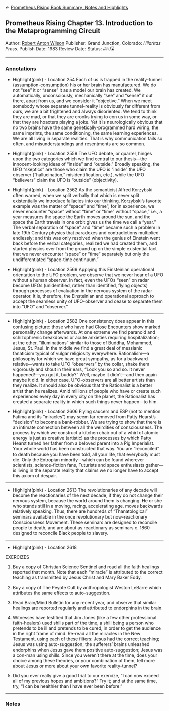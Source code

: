 \<- [Prometheus Rising Book Summary, Notes and Highlights](Prometheus%20Rising%20Book%20Summary,%20Notes%20and%20Highlights.md)

## Prometheus Rising Chapter 13. Introduction to the Metaprogramming Circuit

[  ](https://www.amazon.com/Prometheus-Rising-Robert-Anton-Wilson/dp/0692710604/ref=mp_s_a_1_1?crid=MOVPIIBIMV2J&keywords=prometheus+rising&qid=1657671254&sprefix=prometh%2Caps%2C152&sr=8-1)

Author: [Robert Anton Wilson]()
Publisher: Grand Junction, Colorado: *Hilaritas Press*.
Publish Date: 1983
Review Date:
Status: #💥/⌛️ 

---

### Annotations

* Highlight(pink) - Location 254
  Each of us is trapped in the reality-tunnel (assumption-consumption) his or her brain has manufactured. We do not “see” it or “sense” it as a model our brain has created. We automatically, unconsciously, mechanically “see” and “sense” it out there, apart from us, and we consider it “objective.” When we meet somebody whose separate tunnel-reality is obviously far different from ours, we are a bit frightened and always disoriented. We tend to think they are mad, or that they are crooks trying to con us in some way, or that they are hoaxters playing a joke. Yet it is neurologically obvious that no two brains have the same genetically-programmed hard wiring, the same imprints, the same conditioning, the same learning experiences. We are all living in separate realities. That is why communication fails so often, and misunderstandings and resentments are so common.

* Highlight(pink) - Location 2559
  The UFO debate, or quarrel, hinges upon the two categories which we find central to our thesis—the innocent-looking ideas of “inside” and “outside.” Broadly speaking, the UFO “skeptics” are those who claim the UFO is “inside” the UFO observer (“hallucination,” misidentification, etc.), while the UFO “believers” claim the UFO is “outside” (objectivity).

* Highlight(pink) - Location 2562
  As the semanticist Alfred Korzybski often warned, when we split verbally that which is never split existentially we introduce fallacies into our thinking. Korzybski’s favorite example was the matter of “space” and “time”; for in experience, we never encounter “space” without “time” or “time” without “space,” i.e., a year measures the space the Earth moves around the sun, and the space the Earth travels in one orbit gives us the time we call a “year.” The verbal separation of “space” and “time” became such a problem in late 19th Century physics that paradoxes and contradictions multiplied endlessly; and this was only resolved when the genius of Einstein went back before the verbal categories, realized we had created them, and started physics over from the ground up on the simple existential fact that we never encounter “space” or “time” separately but only the undifferentiated “space-time continuum.”

* Highlight(pink) - Location 2569
  Applying this Einsteinian operational orientation to the UFO problem, we observe that we never hear of a UFO without a human observer. In fact, even the UFOs “seen” on radar become UFOs (unidentified, rather than identified, flying objects) through processes of evaluation in the nervous system of the radar operator. It is, therefore, the Einsteinian and operational approach to accept the seamless unity of UFO-observer and cease to separate them into “UFO” and “observer.”

---

* Highlight(pink) - Location 2582
  One consistency does appear in this confusing picture: those who have had Close Encounters show marked personality change afterwards. At one extreme we find paranoid and schizophrenic breakdowns or acute anxieties requiring hospitalization; at the other, “illuminations” similar to those of Buddha, Mohammed, Jesus, St. Paul. In the middle we find a great deal of messianic fanaticism typical of vulgar religiosity everywhere. Rationalism—a philosophy for which we have great sympathy, as for a backward relative—wants to take UFO “observers” by the collar, shake them vigorously and shout in their ears, “Look you so and so. It never happened!—you got it, buddy?” Well, maybe it didn’t—and then again maybe it did. In either case, UFO-observers are all better artists than they realize. It should also be obvious that the Rationalist is a better artist than he realizes. Amid millions of people who have or create such experiences every day in every city on the planet, the Rationalist has created a separate reality in which such things never happen—to him.

* Highlight(pink) - Location 2606
  Flying saucers and ESP (not to mention Fatima and its “miracles”) may seem far removed from Patty Hearst’s “decision” to become a bank-robber. We are trying to show that there is an intimate connection between all the weirdities of consciousness. The process by which we construct a kitchen chair out of a whirl of atomic energy is just as creative (artistic) as the processes by which Patty Hearst turned her father from a beloved parent into a Pig Imperialist. Your whole world has been constructed that way. You are “reconciled” to death because you have been told, all your life, that everybody must die. Only the Extropian minority—which can be found wherever scientists, science-fiction fans, Futurists and space enthusiasts gather—is living in the separate reality that claims we no longer have to accept this axiom of despair.

---

* Highlight(pink) - Location 2613
  The revolutionaries of any decade will become the reactionaries of the next decade, if they do not change their nervous system, because the world around them is changing. He or she who stands still in a moving, racing, accelerating age. moves backwards relatively speaking. Thus, there are hundreds of “Thanatological” seminars available in the once revolutionary but now-reactionary Consciousness Movement. These seminars are designed to reconcile people to death, and are about as reactionary as seminars c. 1860 designed to reconcile Black people to slavery.

---

* Highlight(pink) - Location 2618

EXERCIZES

1. Buy a copy of Christian Science Sentinel and read all the faith healings reported that month. Note that each “miracle” is attributed to the correct teaching as transmitted by Jesus Christ and Mary Baker Eddy.

1. Buy a copy of The Peyote Cult by anthropologist Weston LeBarre which attributes the same effects to auto-suggestion.

1. Read Brain/Mind Bulletin for any recent year, and observe that similar healings are reported regularly and attributed to endorphins in the brain.

1. Witnesses have testified that Jim Jones (like a few other professional faith-healers) used shills part of the time, a shill being a person who pretends to be ill and pretends to be cured, in order to get the audience in the right frame of mind. Re-read all the miracles in the New Testament, using each of these filters: Jesus had the correct teaching; Jesus was using auto-suggestion; the sufferers’ brains unleashed endorphins when Jesus gave them positive auto-suggestion; Jesus was a con-man using shills. Since you weren’t there at the time, does your choice among these theories, or your combination of them, tell more about Jesus or more about your own favorite reality-tunnel?

1. Did you ever really give a good trial to our exercize, “I can now exceed all of my previous hopes and ambitions?” Try it; and at the same time, try, “I can be healthier than I have ever been before.”

---

### Notes
